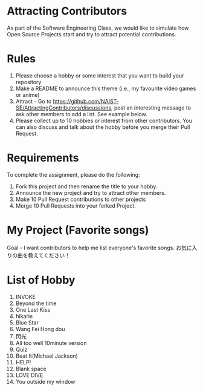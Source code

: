 # Attracting Contributors
As part of the Software Engineering Class, we would like to simulate how Open Source Projects start and try to attract potential contributions.

# Rules

1. Please choose a hobby or some interest that you want to build your repository
2. Make a README to announce this theme (i.e., my favourite video games or anime)
3. Attract - Go to https://github.com/NAIST-SE/AttractingContributors/discussions, post an interesting message to ask other members to add a list. See example below.
4. Please collect up to 10 hobbies or interest from other contributors. You can also discuss and talk about the hobby before you merge their Pull Request.

# Requirements
To complete the assignment, please do the following:
1. Fork this project and then rename the title to your hobby.
2. Announce the new project and try to attract other members.
3. Make 10 Pull Request contributions to other projects
4. Merge 10 Pull Requests into your forked Project.

# My Project (Favorite songs)
Goal - I want contributors to help me list everyone's favorite songs.
お気に入りの曲を教えてください！

# List of Hobby
1. INVOKE
2. Beyond the time
3. One Last Kiss
4. hikarie
5. Blue Star
6. Wang Fei Hong dou 
7. 閃光
8. All too well 10minute version
9. Quiz
10. Beat It(Michael Jackson)
11. HELP!
12. Blank space
13. LOVE DIVE
14. You outside my window
